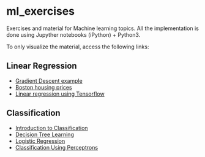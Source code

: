 # ml_exercises

Exercises and material for Machine learning topics.
All the implementation is done using Jupyther notebooks (iPython) + Python3.

To only visualize the material, access the following links:

## Linear Regression

* [Gradient Descent example](https://nbviewer.jupyter.org/github/FelippeRoza/ml_exercises/blob/master/linear_regression/Gradient%20Descent%20Example.ipynb)
* [Boston housing prices](https://nbviewer.jupyter.org/github/FelippeRoza/ml_exercises/blob/master/linear_regression/Regression%20for%20The%20Boston%20Housing%20Dataset.ipynb)
* [Linear regression using Tensorflow](https://nbviewer.jupyter.org/github/FelippeRoza/ml_exercises/blob/master/linear_regression/Linear%20Regression%20using%20Tensorflow.ipynb)

## Classification

* [Introduction to Classification](https://nbviewer.jupyter.org/github/FelippeRoza/ml_exercises/blob/master/classification/Classification%20Introduction.ipynb)
* [Decision Tree Learning](https://nbviewer.jupyter.org/github/FelippeRoza/ml_exercises/blob/master/classification/Decision_Tree.ipynb)
* [Logistic Regression](https://nbviewer.jupyter.org/github/FelippeRoza/ml_exercises/blob/master/classification/Logistic_Regression.ipynb)
* [Classification Using Perceptrons](https://nbviewer.jupyter.org/github/FelippeRoza/ml_exercises/blob/master/classification/Classification%20Using%20Perceptrons.ipynb)
